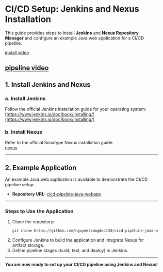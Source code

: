 # **CI/CD Setup: Jenkins and Nexus Installation**  

This guide provides steps to install **Jenkins** and **Nexus Repository Manager** and configure an example Java web application for a CI/CD pipeline.

[install video](https://drive.google.com/file/d/1C2e-ffgayDutHCernc2NDTyYu690xiQX/view?usp=sharing)


[pipeline video](https://drive.google.com/file/d/1cIB3pxUqHKxiRW9GVZGKWgJx32GzD1VR/view?usp=sharing)
---

## **1. Install Jenkins and Nexus**  

### **a. Install Jenkins**  
Follow the official Jenkins installation guide for your operating system:  
[https://www.jenkins.io/doc/book/installing/](https://www.jenkins.io/doc/book/installing/)  

### **b. Install Nexus**  
Refer to the official Sonatype Nexus installation guide:  
[nexus](https://hub.docker.com/r/sonatype/nexus3/)  

---

## **2. Example Application**  

An example Java web application is available to demonstrate the CI/CD pipeline setup:  

- **Repository URL:** [cicd-pipeline-java-webapp](https://github.com/nguyentrungduc134/cicd-pipeline-java-webapp)  

---

### **Steps to Use the Application**  
1. Clone the repository:  
   ```bash
   git clone https://github.com/nguyentrungduc134/cicd-pipeline-java-webapp.git
   ```  
2. Configure Jenkins to build the application and integrate Nexus for artifact storage.  
3. Define pipeline stages (build, test, and deploy) in Jenkins.  

---

**You are now ready to set up your CI/CD pipeline using Jenkins and Nexus!**
